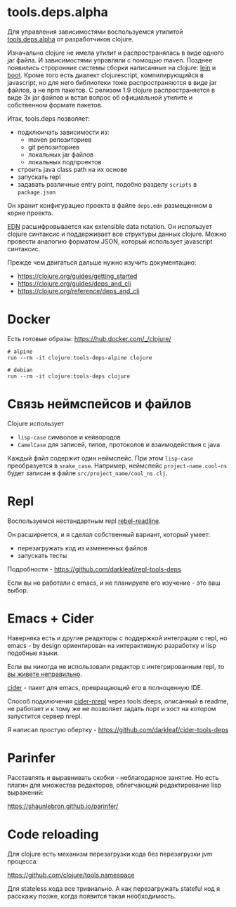 # tools.deps.alpha

Для управления зависимостями воспользуемся утилитой
[tools.deps.alpha](https://github.com/clojure/tools.deps.alpha)
от разработчиков clojure.

Изначально clojure не имела утилит и распространялась в
виде одного jar файла. И зависимостями управляли с помощью maven.
Позднее появились строронние системы сборки написанные на clojure:
[lein](https://leiningen.org/) и
[boot](http://boot-clj.com/).
Кроме того есть диалект clojurescript, компилирующийся в javascript,
но для него библиотеки тоже распространяются в виде jar файлов, а
не npm пакетов.
С релизом 1.9 clojure распространяется в виде 3х jar файлов
и встал вопрос об официальной утилите и собственном формате пакетов.

Итак, tools.deps позволяет:

+ подклюичать зависимости из:
  + maven репозиториев
  + git репозиториев
  + локальных jar файлов
  + локальных подпроектов
+ строить java class path на их основе
+ запускать repl
+ задавать различные entry point, подобно разделу `scripts` в `package.json`

Он хранит конфигурацию проекта в файле `deps.edn` размещенном в корне проекта.

[EDN](https://github.com/edn-format/edn) расшифровывается как extensible data notation.
Он использует clojure синтаксис и поддерживает все структуры данных clojure.
Можно провести аналогию форматом JSON, который использует javascript синтаксис.


Прежде чем двигаться дальше нужно изучить документацию:

+ https://clojure.org/guides/getting_started
+ https://clojure.org/guides/deps_and_cli
+ https://clojure.org/reference/deps_and_cli

# Docker

Есть готовые образы: https://hub.docker.com/_/clojure/

```
# alpine
run --rm -it clojure:tools-deps-alpine clojure
```

```
# debian
run --rm -it clojure:tools-deps clojure
```

# Связь неймспейсов и файлов

Clojure использует
+ `lisp-case` символов и кейвородов
+ `CamelCase` для записей, типов, протоколов и взаимодействия с java

Каждый файл содержит один неймспейс. При этом `lisp-case` преобразуется в `snake_case`.
Например, неймспейс `project-name.cool-ns` будет записан в файле
`src/project_name/cool_ns.clj`.

# Repl

Воспользуемся нестандартным repl [rebel-readline](https://github.com/bhauman/rebel-readline).

Он расширяется, и я сделал собственный вариант, который умеет:

+ перезагружать код из измененных файлов
+ запускать тесты

Подробности - https://github.com/darkleaf/repl-tools-deps

Если вы не работали с emacs, и не планируете его изучение - это ваш выбор.

# Emacs + Cider

Наверняка есть и другие реадкторы с поддержкой интеграции с repl, но emacs - by design ориентирован
на интерактивную разработку и lisp подобные языки.

Если вы никогда не использовали редактор с интегрированным repl,
то [вы живете неправильно](https://tonsky.livejournal.com/316868.html).

[cider](http://docs.cider.mx/en/latest/) - пакет для emacs, превращающий его в полноценную IDE.

Способ подключения [cider-nrepl](https://github.com/clojure-emacs/cider-nrepl) через tools.deeps,
описанный в readme, не работает и к тому же не позволяет задать порт и хост на котором запустится сервер nrepl.

Я написал простую обертку - https://github.com/darkleaf/cider-tools-deps

# Parinfer

Расставлять и выравнивать скобки - неблагодарное занятие.
Но есть плагин для множества редакторов, облегчающий редактирование lisp выражений:

https://shaunlebron.github.io/parinfer/

# Code reloading

Для clojure есть механизм перезагрузки кода без перезагрузки jvm процесса:

https://github.com/clojure/tools.namespace

Для stateless кода все тривиально. А как перезагружать stateful код я расскажу позже,
когда появится такая необходимость.
